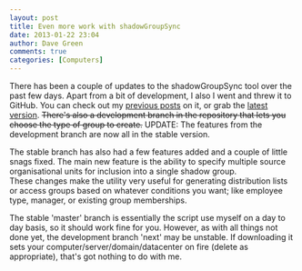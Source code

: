 ```yaml
---
layout: post
title: Even more work with shadowGroupSync
date: 2013-01-22 23:04
author: Dave Green
comments: true
categories: [Computers]
---
```

There has been a couple of updates to the shadowGroupSync tool over the past few days. Apart from a bit of development, I also I went and threw it to GitHub. You can check out my [previous posts](http://tookitaway.co.uk/tag/shadowgroupsync/) on it, or grab the [latest version](https://github.com/davegreen/shadowGroupSync.git). <del>There's also a development branch in the repository that lets you choose the type of group to create.</del> UPDATE: The features from the development branch are now all in the stable version.

The stable branch has also had a few features added and a couple of little snags fixed. The main new feature is the ability to specify multiple source organisational units for inclusion into a single shadow group. These changes make the utility very useful for generating distribution lists or access groups based on whatever conditions you want; like employee type, manager, or existing group memberships.

The stable 'master' branch is essentially the script use myself on a day to day basis, so it should work fine for you. However, as with all things not done yet, the development branch 'next' may be unstable. If downloading it sets your computer/server/domain/datacenter on fire (delete as appropriate), that's got nothing to do with me.
